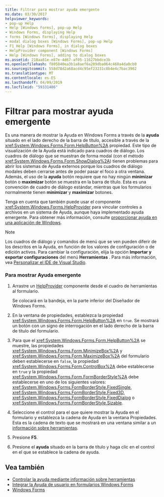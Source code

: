 ```yaml
---
title: Filtrar para mostrar ayuda emergente
ms.date: 03/30/2017
helpviewer_keywords:
- pop-up Help
- Help [Windows Forms], pop-up Help
- Windows Forms, displaying Help
- forms [Windows Forms], displaying Help
- modal dialog boxes [Windows Forms], pop-up Help
- F1 Help [Windows Forms], in dialog boxes
- HelpProvider component [Windows Forms]
- Help [Windows Forms], adding to dialog boxes
ms.assetid: 218aa81e-e87e-4d67-af05-11627bbdce3b
ms.openlocfilehash: f805840ea3b1a8aef6a289dba064c468a4da0cb0
ms.sourcegitcommit: 558d78d2a68acd4c95ef23231c8b4e4c7bac3902
ms.translationtype: MT
ms.contentlocale: es-ES
ms.lasthandoff: 04/09/2019
ms.locfileid: "59331486"
---
```

# <a name="how-to-display-pop-up-help"></a>Filtrar para mostrar ayuda emergente
Es una manera de mostrar la Ayuda en Windows Forms a través de la **ayuda** situado en el lado derecho de la barra de título, accesible a través de la <xref:System.Windows.Forms.Form.HelpButton%2A> propiedad. Este tipo de visualización de la Ayuda está indicado para cuadros de diálogo. Los cuadros de diálogo que se muestran de forma modal (con el método <xref:System.Windows.Forms.Form.ShowDialog%2A>) tienen problemas para abrir los sistemas de Ayuda externos porque los cuadros de diálogo modales deben cerrarse antes de poder pasar el foco a otra ventana. Además, el uso de la **ayuda** botón requiere que no hay ningún **minimizar** botón o **maximizar** botón se muestra en la barra de título. Esta es una convención de cuadro de diálogo estándar, mientras que los formularios normalmente tienen **minimizar** y **maximizar** botones.  
  
 Tenga en cuenta que también puede usar el componente <xref:System.Windows.Forms.HelpProvider> para vincular controles a archivos en un sistema de Ayuda, aunque haya implementado ayuda emergente. Para obtener más información, consulte [proporcionar ayuda en una aplicación de Windows](how-to-provide-help-in-a-windows-application.md).  
  
> [!NOTE]
>  Los cuadros de diálogo y comandos de menú que se ven pueden diferir de los descritos en la Ayuda, en función de los valores de configuración o de edición activos. Para cambiar la configuración, elija la opción **Importar y exportar configuraciones** del menú **Herramientas** . Para más información, vea [Personalizar el IDE de Visual Studio](/visualstudio/ide/personalizing-the-visual-studio-ide).  
  
### <a name="to-display-pop-up-help"></a>Para mostrar Ayuda emergente  
  
1. Arrastre un [HelpProvider](../controls/helpprovider-component-windows-forms.md) componente desde el cuadro de herramientas al formulario.  
  
     Se colocará en la bandeja, en la parte inferior del Diseñador de Windows Forms.  
  
2. En la ventana de propiedades, establezca la propiedad <xref:System.Windows.Forms.Form.HelpButton%2A> en `true`. Se mostrará un botón con un signo de interrogación en el lado derecho de la barra de título del formulario.  
  
3. Para que el <xref:System.Windows.Forms.Form.HelpButton%2A> se muestre, las propiedades <xref:System.Windows.Forms.Form.MinimizeBox%2A> y <xref:System.Windows.Forms.Form.MaximizeBox%2A> del formulario deben establecerse en `false`, la propiedad <xref:System.Windows.Forms.Form.ControlBox%2A> debe establecerse en `true` y la propiedad <xref:System.Windows.Forms.Form.FormBorderStyle%2A> debe establecerse en uno de los siguientes valores: <xref:System.Windows.Forms.FormBorderStyle.FixedSingle>, <xref:System.Windows.Forms.FormBorderStyle.Fixed3D>, <xref:System.Windows.Forms.FormBorderStyle.FixedDialog> o <xref:System.Windows.Forms.FormBorderStyle.Sizable>.  
  
4. Seleccione el control para el que quiere mostrar la Ayuda en el formulario y establezca la cadena de Ayuda en la ventana Propiedades. Esta es la cadena de texto que se mostrará en una ventana similar a un [información sobre herramientas](../controls/tooltip-component-windows-forms.md).  
  
5. Presione **F5**.  
  
6. Presione el **ayuda** situado en la barra de título y haga clic en el control en el que se establece la cadena de ayuda.  
  
## <a name="see-also"></a>Vea también

- [Controlar la ayuda mediante información sobre herramientas](control-help-using-tooltips.md)
- [Integrar la Ayuda de usuario en formularios Windows Forms](integrating-user-help-in-windows-forms.md)
- [Windows Forms](../index.md)
